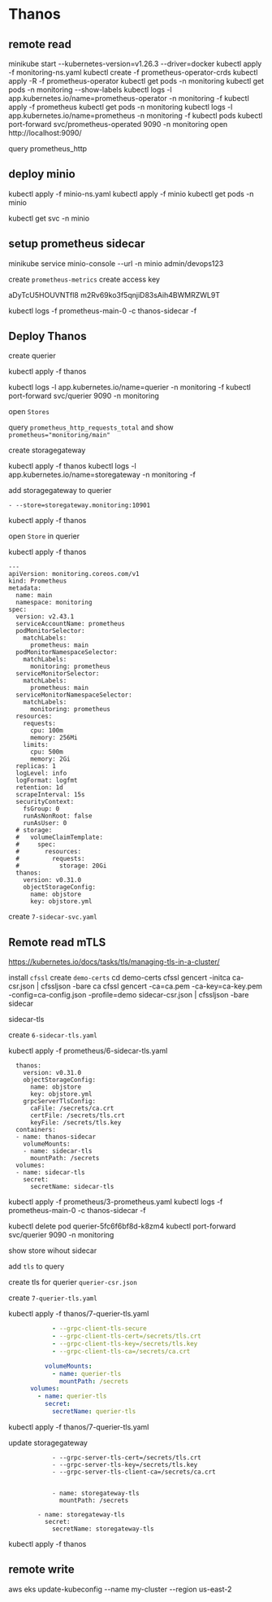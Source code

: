 # Thanos

## remote read

minikube start --kubernetes-version=v1.26.3 --driver=docker
kubectl apply -f monitoring-ns.yaml
kubectl create -f prometheus-operator-crds
kubectl apply -R -f prometheus-operator
kubectl get pods -n monitoring
kubectl get pods -n monitoring --show-labels
kubectl logs -l app.kubernetes.io/name=prometheus-operator -n monitoring -f
kubectl apply -f prometheus
kubectl get pods -n monitoring
kubectl logs -l app.kubernetes.io/name=prometheus -n monitoring -f
kubectl pods
kubectl port-forward svc/prometheus-operated 9090 -n monitoring
open http://localhost:9090/

query prometheus_http

## deploy minio

kubectl apply -f minio-ns.yaml
kubectl apply -f minio
kubectl get pods -n minio

kubectl get svc -n minio

## setup prometheus sidecar
minikube service minio-console --url -n minio
admin/devops123

create `prometheus-metrics`
create access key

aDyTcU5HOUVNTfl8
m2Rv69ko3f5qnjiD83sAih4BWMRZWL9T

kubectl logs -f prometheus-main-0 -c thanos-sidecar -f




## Deploy Thanos

create querier

kubectl apply -f thanos


kubectl logs -l app.kubernetes.io/name=querier -n monitoring -f
kubectl port-forward svc/querier 9090 -n monitoring

open `Stores`

query `prometheus_http_requests_total` and show `prometheus="monitoring/main"`

create storagegateway

kubectl apply -f thanos
kubectl logs -l app.kubernetes.io/name=storegateway -n monitoring -f

add storagegateway to querier

```
- --store=storegateway.monitoring:10901
```

kubectl apply -f thanos

open `Store` in querier

kubectl apply -f thanos


```
---
apiVersion: monitoring.coreos.com/v1
kind: Prometheus
metadata:
  name: main
  namespace: monitoring
spec:
  version: v2.43.1
  serviceAccountName: prometheus
  podMonitorSelector:
    matchLabels:
      prometheus: main
  podMonitorNamespaceSelector:
    matchLabels:
      monitoring: prometheus
  serviceMonitorSelector:
    matchLabels:
      prometheus: main
  serviceMonitorNamespaceSelector:
    matchLabels:
      monitoring: prometheus
  resources:
    requests:
      cpu: 100m
      memory: 256Mi
    limits:
      cpu: 500m
      memory: 2Gi
  replicas: 1
  logLevel: info
  logFormat: logfmt
  retention: 1d
  scrapeInterval: 15s
  securityContext:
    fsGroup: 0
    runAsNonRoot: false
    runAsUser: 0
  # storage:
  #   volumeClaimTemplate:
  #     spec:
  #       resources:
  #         requests:
  #           storage: 20Gi
  thanos:
    version: v0.31.0
    objectStorageConfig:
      name: objstore
      key: objstore.yml

```

create `7-sidecar-svc.yaml`

## Remote read mTLS

https://kubernetes.io/docs/tasks/tls/managing-tls-in-a-cluster/

install `cfssl`
create `demo-certs`
cd demo-certs
cfssl gencert -initca ca-csr.json | cfssljson -bare ca
cfssl gencert -ca=ca.pem -ca-key=ca-key.pem -config=ca-config.json -profile=demo sidecar-csr.json | cfssljson -bare sidecar

sidecar-tls




create `6-sidecar-tls.yaml`

kubectl apply -f prometheus/6-sidecar-tls.yaml

```
  thanos:
    version: v0.31.0
    objectStorageConfig:
      name: objstore
      key: objstore.yml
    grpcServerTlsConfig:
      caFile: /secrets/ca.crt
      certFile: /secrets/tls.crt
      keyFile: /secrets/tls.key
  containers:
  - name: thanos-sidecar
    volumeMounts:
    - name: sidecar-tls
      mountPath: /secrets
  volumes:
  - name: sidecar-tls
    secret:
      secretName: sidecar-tls
```

kubectl apply -f prometheus/3-prometheus.yaml
kubectl logs -f prometheus-main-0 -c thanos-sidecar -f


kubectl delete pod querier-5fc6f6bf8d-k8zm4
kubectl port-forward svc/querier 9090 -n monitoring

show store wihout sidecar

add `tls` to query

create tls for querier `querier-csr.json`

create `7-querier-tls.yaml`

kubectl apply -f thanos/7-querier-tls.yaml

```yaml
            - --grpc-client-tls-secure
            - --grpc-client-tls-cert=/secrets/tls.crt
            - --grpc-client-tls-key=/secrets/tls.key
            - --grpc-client-tls-ca=/secrets/ca.crt

          volumeMounts:
            - name: querier-tls
              mountPath: /secrets
      volumes:
        - name: querier-tls
          secret:
            secretName: querier-tls
```

kubectl apply -f thanos/7-querier-tls.yaml

update storagegateway



```
            - --grpc-server-tls-cert=/secrets/tls.crt
            - --grpc-server-tls-key=/secrets/tls.key
            - --grpc-server-tls-client-ca=/secrets/ca.crt


            - name: storegateway-tls
              mountPath: /secrets

        - name: storegateway-tls
          secret:
            secretName: storegateway-tls
```

kubectl apply -f thanos





## remote write

aws eks update-kubeconfig --name my-cluster --region us-east-2